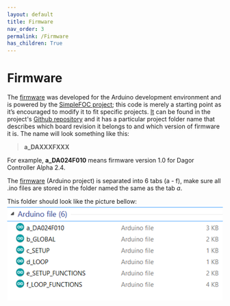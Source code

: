 ```yaml
---
layout: default
title: Firmware
nav_order: 3
permalink: /Firmware
has_children: True
---
```


# Firmware

The [firmware](https://github.com/byDagor/Dagor-Brushless-Controller/tree/master/Firmware) was developed for the Arduino development environment and is powered by the [SimpleFOC project](simplefoc.com); this code is merely a starting point as it’s encouraged to modify it to fit specific projects. [It](https://github.com/byDagor/Dagor-Brushless-Controller/tree/master/Firmware) can be found in the project's [Github repository](https://github.com/byDagor/Dagor-Brushless-Controller/tree/master/Firmware) and it has a particular project folder name that describes which board revision it belongs to and which version of firmware it is. The name will look something like this:

>**a_DAXXXFXXX**

For example, **a_DA024F010** means firmware version 1.0 for Dagor Controller Alpha 2.4.

The [firmware](https://github.com/byDagor/Dagor-Brushless-Controller/tree/master/Firmware) (Arduino project) is separated into 6 tabs (a - f), make sure all .ino files are stored in the folder named the same as the tab *a*.

This folder should look like the picture bellow:
![firmware_folder](Images/firmware_folder.PNG)
